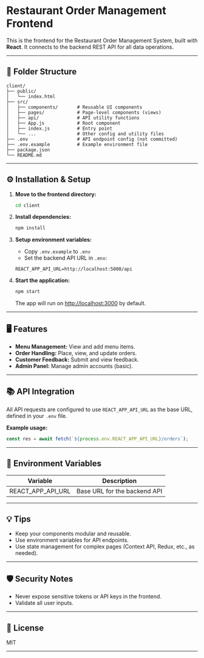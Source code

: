 # Restaurant Order Management Frontend

This is the frontend for the Restaurant Order Management System, built with **React**. It connects to the backend REST API for all data operations.

---

## 📁 Folder Structure

```
client/
├── public/
│   └── index.html
├── src/
│   ├── components/       # Reusable UI components
│   ├── pages/            # Page-level components (views)
│   ├── api/              # API utility functions
│   ├── App.js            # Root component
│   ├── index.js          # Entry point
│   └── ...               # Other config and utility files
├── .env                  # API endpoint config (not committed)
├── .env.example          # Example environment file
├── package.json
└── README.md
```

---

## ⚙️ Installation & Setup

1. **Move to the frontend directory:**
   ```bash
   cd client
   ```

2. **Install dependencies:**
   ```bash
   npm install
   ```

3. **Setup environment variables:**
   - Copy `.env.example` to `.env`
   - Set the backend API URL in `.env`:

   ```
   REACT_APP_API_URL=http://localhost:5000/api
   ```

4. **Start the application:**
   ```bash
   npm start
   ```
   The app will run on [http://localhost:3000](http://localhost:3000) by default.

---

## 🖥️ Features

- **Menu Management:** View and add menu items.
- **Order Handling:** Place, view, and update orders.
- **Customer Feedback:** Submit and view feedback.
- **Admin Panel:** Manage admin accounts (basic).

---

## 📚 API Integration

All API requests are configured to use `REACT_APP_API_URL` as the base URL, defined in your `.env` file.

**Example usage:**
```javascript
const res = await fetch(`${process.env.REACT_APP_API_URL}/orders`);
```

---

## 🔐 Environment Variables

| Variable            | Description                        |
|---------------------|------------------------------------|
| REACT_APP_API_URL   | Base URL for the backend API       |

---

## 💡 Tips

- Keep your components modular and reusable.
- Use environment variables for API endpoints.
- Use state management for complex pages (Context API, Redux, etc., as needed).

---

## 🛡️ Security Notes

- Never expose sensitive tokens or API keys in the frontend.
- Validate all user inputs.

---

## 📄 License

MIT

---

